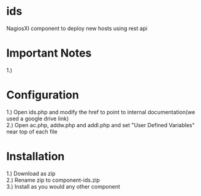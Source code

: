 # ids
NagiosXI component to deploy new hosts using rest api

# Important Notes
1.) 

# Configuration
1.) Open ids.php and modify the href to point to internal documentation(we used a google drive link)<br>
2.) Open ac.php, addw.php and addl.php and set "User Defined Variables" near top of each file

# Installation
1.) Download as zip<br>
2.) Rename zip to component-ids.zip<br>
3.) Install as you would any other component
